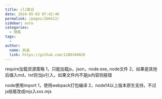 ```yaml
---
title: cli笔记
date: 2024-05-03 07:42:40
permalink: /pages/2b6412/
sidebar: auto
categories:
  - 随笔
tags:
  - 
author: 
  name: 执迷
  link: https://github.com/1208340028
---
```

require加载资源策略
1，只能加载js，json，node.exe,.node文件
2，如果是其他后缀入md，txt则当js引入，如果文件内不是js内容则报错

node使用import
1，使用webpack打包编译
2，node14以上版本原生支持，不过js结尾改成mjs入xxx.mjs

